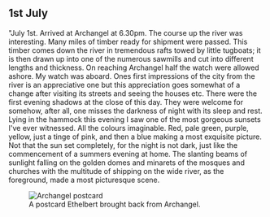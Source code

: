 ## 1st July

"July 1st. Arrived at Archangel at 6.30pm. The course up the river was interesting. Many miles of timber ready for shipment were passed. This timber comes down the river in tremendous rafts towed by little tugboats; it is then drawn up into one of the numerous sawmills and cut into different lengths and thickness. On reaching Archangel half the watch were allowed ashore. My watch was aboard. Ones first impressions of the city from the river is an appreciative one but this appreciation goes somewhat of a change after visiting its streets and seeing the houses etc. There were the first evening shadows at the close of this day. They were welcome for somehow, after all, one misses the darkness of night with its sleep and rest. Lying in the hammock this evening I saw one of the most gorgeous sunsets I've ever witnessed. All the colours imaginable. Red, pale green, purple, yellow, just a tinge of pink, and then a blue making a most exquisite picture. Not that the sun set completely, for the night is not dark, just like the commencement of a summers evening at home. The slanting beams of sunlight falling on the golden domes and minarets of the mosques and churches with the multitude of shipping on the wide river, as the foreground, made a most picturesque scene.

<figure>
    <img class="entry__photo" src="/images/content/photo_archangel.jpg" sizes="90vw" srcset="/images/content/photo_archangel-sml.jpg 400w, /images/content/photo_archangel-med.jpg 650w, /images/content/photo_archangel-lrg.jpg 900w" alt="Archangel postcard">
    <figcaption>A postcard Ethelbert brought back from Archangel.</figcaption>
</figure>